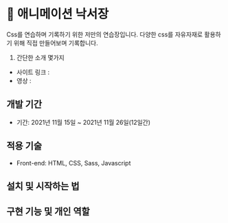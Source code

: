 # 🚀 애니메이션 낙서장

Css를 연습하며 기록하기 위한 저만의 연습장입니다. 다양한 css를 자유자재로 활용하기 위해 직접 만들어보며 기록합니다.

1. 간단한 소개 몇가지
- 사이트 링크 :
- 영상 : 



## 개발 기간

- 기간: 2021년 11월 15일 ~ 2021년 11월 26일(12일간)

## 적용 기술

- Front-end: HTML, CSS, Sass, Javascript

## 설치 및 시작하는 법

## 구현 기능 및 개인 역할

